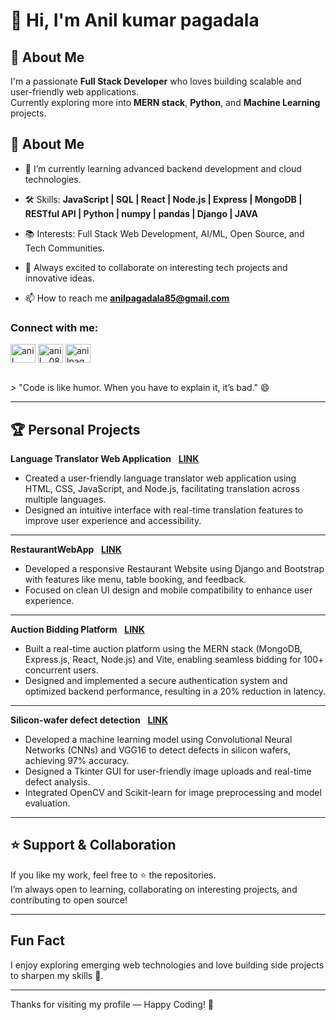 <h1>👋 Hi, I'm Anil kumar pagadala</h1>

## 📌 About Me
I'm a passionate **Full Stack Developer** who loves building scalable and user-friendly web applications.  
Currently exploring more into **MERN stack**, **Python**, and **Machine Learning** projects.

## 🚀 About Me
- 🌱 I’m currently learning advanced backend development and cloud technologies.
- 🛠️ Skills: **JavaScript | SQL | React | Node.js | Express | MongoDB | RESTful API | Python | numpy | pandas | Django | JAVA**
- 📚 Interests: Full Stack Web Development, AI/ML, Open Source, and Tech Communities.
- 🧩 Always excited to collaborate on interesting tech projects and innovative ideas.

- 📫 How to reach me **anilpagadala85@gmail.com**

<h3 align="left">Connect with me:</h3>
<p align="left">
<a href="https://linkedin.com/in/anil-kumar-pagadala" target="blank"><img align="center" src="https://raw.githubusercontent.com/rahuldkjain/github-profile-readme-generator/master/src/images/icons/Social/linked-in-alt.svg" alt="anil kumar pagadala" height="30" width="40" /></a>
<a href="https://instagram.com/anil__085" target="blank"><img align="center" src="https://raw.githubusercontent.com/rahuldkjain/github-profile-readme-generator/master/src/images/icons/Social/instagram.svg" alt="anil__085" height="30" width="40" /></a>
<a href="https://www.leetcode.com/anilpagadala" target="blank"><img align="center" src="https://raw.githubusercontent.com/rahuldkjain/github-profile-readme-generator/master/src/images/icons/Social/leet-code.svg" alt="anilpagadala" height="30" width="40" /></a>
</p>
<br>
> "Code is like humor. When you have to explain it, it’s bad." 😄

---
## 🏆 Personal Projects

**Language Translator Web Application**&nbsp;&nbsp; [**LINK**](https://github.com/anilpagadala/Language-transulator.git)
- Created a user-friendly language translator web application using HTML, CSS, JavaScript, and Node.js, facilitating translation across multiple languages.
- Designed an intuitive interface with real-time translation features to improve user experience and accessibility.
---
**RestaurantWebApp**&nbsp;&nbsp; [**LINK**](https://github.com/anilpagadala/Restaurantproject.git)
- Developed a responsive Restaurant Website using Django and Bootstrap with features like menu, table booking, and feedback.  
- Focused on clean UI design and mobile compatibility to enhance user experience.
---
**Auction Bidding Platform**&nbsp;&nbsp; [**LINK**](https://github.com/anilpagadala/starkbid.git)
- Built a real-time auction platform using the MERN stack (MongoDB, Express.js, React, Node.js) and Vite, enabling seamless bidding for 100+ concurrent users.
- Designed and implemented a secure authentication system and optimized backend performance, resulting in a 20% reduction in latency.
---
**Silicon-wafer defect detection**&nbsp;&nbsp; [**LINK**](https://github.com/anilpagadala/silicon-wafer-defect-detection.git)
- Developed a machine learning model using Convolutional Neural Networks (CNNs) and VGG16 to detect defects in silicon wafers, achieving 97% accuracy.
- Designed a Tkinter GUI for user-friendly image uploads and real-time defect analysis.
- Integrated OpenCV and Scikit-learn for image preprocessing and model evaluation.
---

## ⭐ Support & Collaboration

If you like my work, feel free to ⭐️ the repositories.  
I’m always open to learning, collaborating on interesting projects, and contributing to open source!

---

## Fun Fact

I enjoy exploring emerging web technologies and love building side projects to sharpen my skills 🚀.

---

Thanks for visiting my profile — Happy Coding! 🎉
